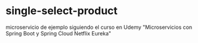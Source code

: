 # single-select-product
microservicio de ejemplo siguiendo el curso en Udemy "Microservicios con Spring Boot y Spring Cloud Netflix Eureka"
